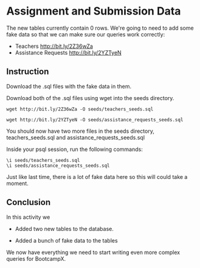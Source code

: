 # Assignment and Submission Data
The new tables currently contain 0 rows. We're going to need to add some fake data so that we can make sure our queries work correctly:

  * Teachers http://bit.ly/2Z36wZa
  * Assistance Requests http://bit.ly/2YZTyeN


## Instruction
Download the .sql files with the fake data in them.

Download both of the .sql files using wget into the seeds directory.

    wget http://bit.ly/2Z36wZa -O seeds/teachers_seeds.sql

    wget http://bit.ly/2YZTyeN -O seeds/assistance_requests_seeds.sql

You should now have two more files in the seeds directory, teachers_seeds.sql and assistance_requests_seeds.sql

Inside your psql session, run the following commands:

    \i seeds/teachers_seeds.sql
    \i seeds/assistance_requests_seeds.sql

Just like last time, there is a lot of fake data here so this will could take a moment.


## Conclusion
In this activity we

  * Added two new tables to the database.

  * Added a bunch of fake data to the tables

We now have everything we need to start writing even more complex queries for BootcampX.